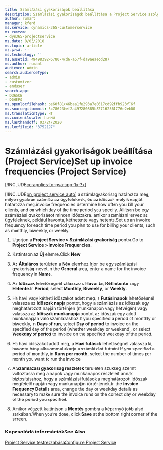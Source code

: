 ```yaml
---
title: Számlázási gyakoriságok beállítása
description: Számlázási gyakoriságok beállítása a Project Service szolgáltatásban
author: rumant
manager: kfend
ms.service: dynamics-365-customerservice
ms.custom:
- dyn365-projectservice
ms.date: 8/03/2018
ms.topic: article
ms.prod: ''
ms.technology: ''
ms.assetid: 49498392-6780-4cd6-a57f-da9aeaecd287
ms.author: rumant
audience: Admin
search.audienceType:
- admin
- customizer
- enduser
search.app:
- D365CE
- D365PS
ms.openlocfilehash: be60f81c46baa1fe293a7e0617cd92ffb923f76f
ms.sourcegitcommit: 8c786230ef2a497280885b827162561776e2eb00
ms.translationtype: HT
ms.contentlocale: hu-HU
ms.lasthandoff: 03/24/2020
ms.locfileid: "3752197"
---
```

# <a name="set-up-invoice-frequencies-project-service"></a><span data-ttu-id="fc9af-103">Számlázási gyakoriságok beállítása (Project Service)</span><span class="sxs-lookup"><span data-stu-id="fc9af-103">Set up invoice frequencies (Project Service)</span></span>

[!INCLUDE[cc-applies-to-psa-app-1x-2x](../includes/cc-applies-to-psa-app-1x-2x.md)]

[!INCLUDE[pn_project_service_auto](../includes/pn-project-service-auto.md)] <span data-ttu-id="fc9af-104">a számlagyakoriság határozza meg, milyen gyakran számláz az ügyfeleknek, és az időszak melyik napját határozza meg.</span><span class="sxs-lookup"><span data-stu-id="fc9af-104">invoice frequencies determine how often you bill your clients, and on which day of the time period you specify.</span></span> <span data-ttu-id="fc9af-105">Állítson be egy számlázási gyakoriságot minden időszakra, amikor számlázni tervez az ügyfeleknek, például havonta, kéthetente vagy hetente.</span><span class="sxs-lookup"><span data-stu-id="fc9af-105">Set up an invoice frequency for each time period you plan to use for billing your clients, such as monthly, biweekly, or weekly.</span></span>  
  
1.  <span data-ttu-id="fc9af-106">Ugorjon a **Project Service > Számlázási gyakoriság** pontra.</span><span class="sxs-lookup"><span data-stu-id="fc9af-106">Go to **Project Service > Invoice Frequencies**.</span></span>  
  
2.  <span data-ttu-id="fc9af-107">Kattintson az **Új** elemre.</span><span class="sxs-lookup"><span data-stu-id="fc9af-107">Click **New**.</span></span>  
  
3.  <span data-ttu-id="fc9af-108">Az **Általános** területen a **Név** elemhez írjon be egy számlázási gyakoriság-nevet.</span><span class="sxs-lookup"><span data-stu-id="fc9af-108">In the **General** area, enter a name for the invoice frequency in **Name**.</span></span>  
  
4.  <span data-ttu-id="fc9af-109">Az **Időszak** lehetőségnél válasszon: **Havonta**, **Kéthetente** vagy **Hetente**.</span><span class="sxs-lookup"><span data-stu-id="fc9af-109">In **Period**, select **Monthly**, **Biweekly**, or **Weekly**.</span></span>  
  
5.  <span data-ttu-id="fc9af-110">Ha havi vagy kétheti időszakot adott meg, a **Futási napok** lehetőségnél válassza az **Időszak napja** pontot, hogy a számlázás az időszak egy meghatározott napján történjen (munkanapon vagy hétvégén) vagy válassza az **Időszak munkanapja** pontot az időszak egy adott munkanapján való számlázáshoz.</span><span class="sxs-lookup"><span data-stu-id="fc9af-110">If you specified a period of monthly or biweekly, in **Days of run**, select **Day of period** to invoice on the specified day of the period (whether weekday or weekend), or select **Weekday of period** to invoice on the specified weekday of the period.</span></span>  
  
6.  <span data-ttu-id="fc9af-111">Ha havi időszakot adott meg, a **Havi futások** lehetőségnél válassza ki, havonta hány alkalommal akarja a számlázást futtatni.</span><span class="sxs-lookup"><span data-stu-id="fc9af-111">If you specified a period of monthly, in **Runs per month**, select the number of times per month you want to run the invoice.</span></span>  
  
7.  <span data-ttu-id="fc9af-112">A **Számlázási gyakoriság részletek** területen szükség szerint változtassa meg a napok vagy munkanapok részleteit annak biztosításához, hogy a számlázási futások a meghatározott időszak megfelelő napján vagy munkanapján történjenek.</span><span class="sxs-lookup"><span data-stu-id="fc9af-112">In the **Invoice Frequency Details** area, change the day or weekday details as necessary to make sure the invoice runs on the correct day or weekday of the period you specified.</span></span>  
  
8.  <span data-ttu-id="fc9af-113">Amikor végzett kattintson a **Mentés** gombra a képernyő jobb alsó sarkában.</span><span class="sxs-lookup"><span data-stu-id="fc9af-113">When you’re done, click **Save** at the bottom right corner of the screen.</span></span>  
  
### <a name="see-also"></a><span data-ttu-id="fc9af-114">Kapcsolódó információk</span><span class="sxs-lookup"><span data-stu-id="fc9af-114">See Also</span></span>  
 [<span data-ttu-id="fc9af-115">Project Service testreszabása</span><span class="sxs-lookup"><span data-stu-id="fc9af-115">Configure Project Service</span></span>](../project-service/configure.md)
